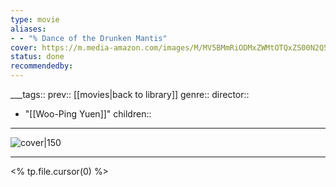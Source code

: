 ```yaml
---
type: movie
aliases:
- - "% Dance of the Drunken Mantis"
cover: https://m.media-amazon.com/images/M/MV5BMmRiODMxZWMtOTQxZS00N2Q5LTliMWYtNmUxYWQ1MzRkYzUyXkEyXkFqcGc@._V1_SX300.jpg
status: done
recommendedby:
---
```

___tags:: prev:: [[movies|back to library]]
genre::
director:: 
  - "[[Woo-Ping Yuen]]"
children::
___
![cover|150](https://m.media-amazon.com/images/M/MV5BMmRiODMxZWMtOTQxZS00N2Q5LTliMWYtNmUxYWQ1MzRkYzUyXkEyXkFqcGc@._V1_SX300.jpg)
___
<% tp.file.cursor(0) %>
